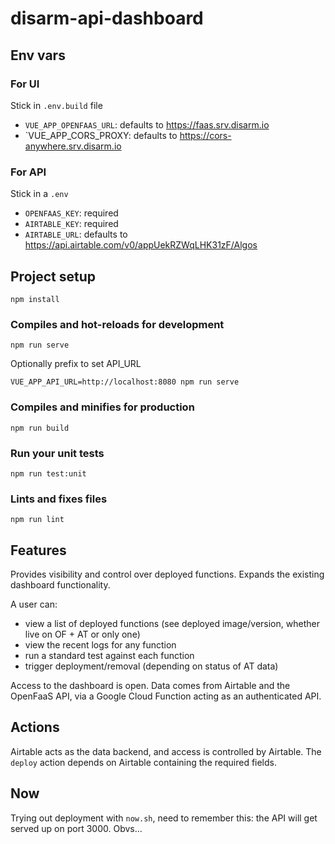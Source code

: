 # disarm-api-dashboard

## Env vars

### For UI
Stick in `.env.build` file
- `VUE_APP_OPENFAAS_URL`: defaults to https://faas.srv.disarm.io
- `VUE_APP_CORS_PROXY: defaults to https://cors-anywhere.srv.disarm.io

### For API
Stick in a `.env`
- `OPENFAAS_KEY`: required
- `AIRTABLE_KEY`: required
- `AIRTABLE_URL`: defaults to https://api.airtable.com/v0/appUekRZWqLHK31zF/Algos


## Project setup
```
npm install
```

### Compiles and hot-reloads for development
```
npm run serve
```

Optionally prefix to set API_URL

```
VUE_APP_API_URL=http://localhost:8080 npm run serve
```

### Compiles and minifies for production
```
npm run build
```

### Run your unit tests
```
npm run test:unit
```

### Lints and fixes files
```
npm run lint
```

## Features

Provides visibility and control over deployed functions. Expands the existing dashboard functionality.

A user can:
- view a list of deployed functions (see deployed image/version, whether live on OF + AT or only one)
- view the recent logs for any function
- run a standard test against each function
- trigger deployment/removal (depending on status of AT data)

Access to the dashboard is open. Data comes from Airtable and the OpenFaaS API, via a Google Cloud Function acting as an authenticated API.

## Actions

Airtable acts as the data backend, and access is controlled by Airtable. The `deploy` action depends on Airtable containing the required fields.

## Now

Trying out deployment with `now.sh`, need to remember this: the API will get served up on port 3000. Obvs...